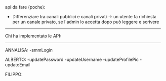 api da fare (poche):

- Differenziare tra canali pubblici e canali privati -> un utente fa richiesta per un canale privato, se l'admin lo accetta dopo può leggere e scrivere

---

Chi ha implementato le API:

---

ANNALISA:
-smmLogin

ALBERTO:
-updatePassword
-updateUsername
-updateProfilePic
-updateEmail

FILIPPO:
